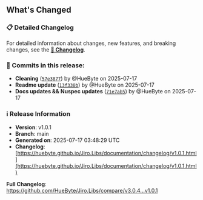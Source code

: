 ## What's Changed

### 📋 Detailed Changelog

For detailed information about changes, new features, and breaking changes, see the [**📖 Changelog**](https://huebyte.github.io/Jiro.Libs/documentation/changelog/v1.0.1.html).

### 🔄 Commits in this release:

- **Cleaning** ([`57e3877`](https://github.com/HueByte/Jiro.Libs/commit/57e3877)) by @HueByte on 2025-07-17
- **Readme update** ([`13f330b`](https://github.com/HueByte/Jiro.Libs/commit/13f330b)) by @HueByte on 2025-07-17
- **Docs updates && Nuspec updates** ([`71e7ab5`](https://github.com/HueByte/Jiro.Libs/commit/71e7ab5)) by @HueByte on 2025-07-17

### ℹ️ Release Information

- **Version**: v1.0.1
- **Branch**: main
- **Generated on**: 2025-07-17 03:48:29 UTC
- **Changelog**: [https://huebyte.github.io/Jiro.Libs/documentation/changelog/v1.0.1.html](https://huebyte.github.io/Jiro.Libs/documentation/changelog/v1.0.1.html)

**Full Changelog**: <https://github.com/HueByte/Jiro.Libs/compare/v3.0.4...v1.0.1>
